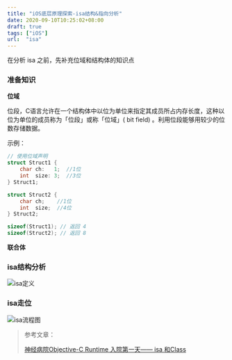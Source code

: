 ```yaml
---
title: "iOS底层原理探索-isa结构&指向分析"
date: 2020-09-10T10:25:02+08:00
draft: true
tags: ["iOS"]
url:  "isa"
---
```


在分析 isa 之前，先补充位域和结构体的知识点

### 准备知识

**位域**

位段，C语言允许在一个结构体中以位为单位来指定其成员所占内存长度，这种以位为单位的成员称为「位段」或称「位域」( bit field) 。利用位段能够用较少的位数存储数据。

示例：

```c++
// 使用位域声明
struct Struct1 {
    char ch:   1;  //1位
    int  size: 3;  //3位
} Struct1;

struct Struct2 {
    char ch;    //1位
    int  size;  //4位
} Struct2;

sizeof(Struct1); // 返回 4
sizeof(Struct2); // 返回 8
```

**联合体**



### isa结构分析



![isa定义](https://w-md.imzsy.design/isa定义.png)

### isa走位



![isa流程图](https://w-md.imzsy.design/isa流程图.png)





















> 参考文章：
>
> [神经病院Objective-C Runtime 入院第一天—— isa 和Class](https://halfrost.com/objc_runtime_isa_class/)   